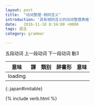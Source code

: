 ```yaml
---
layout: post
title:  "动词整理-相同含义"
introduction: '具有相同含义的动词整理表格'
date:   2016-11-18 8:34:00 +0800
tags: 语法
category: grammar

---
```


<span class="verb1">五段动词</span>
<span class="verb2-1">上一段动词</span>
<span class="verb2-2">下一段动词</span>
<span class="verb3">動3</span>

| 意味    | 課 | 類别 | 辞書形 | 意味 |
| ----    | -- | ---  | ------ | ---- |
| loading |
{:.japan#imitable}

{% include verb.html %}

<script>
$(document).ready(function() {
  $.ajax('/verb.json')
    .done(function (data) {
      var d = $.map(JSON.parse(data), verbhelper.parseajaxdata);
      var dd = d.map(function(item) {
        var desc = item.desc.replace(/；/g, '，').replace(/（.*）/g, '');
        var ss = desc.split('，');
        return ss.map(function(ssitem) { return $.extend({}, item, { imi: ssitem }); } );
      }).reduce(function(a, b) { return a.concat(b);});
      verbhelper.initgrouptable(dd, $('#imitable'), "imi", [ "lesson", "pos", "jisyo", "desc"], function (group) { return group.length > 1 && group.length < 20; });

      $('td').each(function() {
        $(this).html(japanruby($(this).html()));
      });
    });
});
</script>

